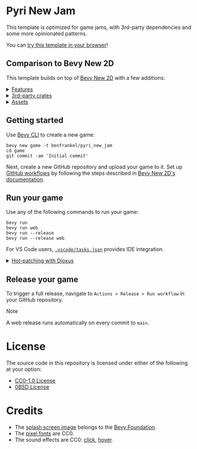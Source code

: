 # Pyri New Jam

This template is optimized for game jams, with 3rd-party dependencies and some more opinionated patterns.

You can [try this template in your browser](https://pyrious.itch.io/pyri-new-jam)!

## Comparison to Bevy New 2D

This template builds on top of [Bevy New 2D](https://github.com/TheBevyFlock/bevy_new_2d) with a few additions:

<details>
  <summary><ins>Features</ins></summary>

  - Hot-reloaded [config files](./assets/config)
  - Screen transition animations (fade in / out)
  - Fancy buttons (drop shadow, hover offset)
  - Press P or Escape to pause
  - Restart game from pause menu
  - Basic rich text parsing
  - Dynamic font size
</details>

<details>
  <summary><ins>3rd-party crates</ins></summary>

  - [`avian2d`](https://github.com/Jondolf/avian) for 2D physics
  - [`bevy_asset_loader`](https://github.com/NiklasEi/bevy_asset_loader) for asset loading ergonomics
  - [`bevy_common_assets`](https://github.com/NiklasEi/bevy_common_assets) for loading `.ron` assets
  - [`bevy_editor_pls`](https://github.com/jakobhellermann/bevy_editor_pls) for a live inspector window
  - [`bevy_mod_debugdump`](https://github.com/jakobhellermann/bevy_mod_debugdump) for inspecting the system graph
  - [`bevy_simple_prefs`](https://github.com/rparrett/bevy_simple_prefs) for remembering settings
  - [`bevy_simple_subsecond_system`](https://github.com/TheBevyFlock/bevy_simple_subsecond_system) for function hot-patching
  - [`iyes_progress`](https://github.com/IyesGames/iyes_progress) for loading bar progress tracking
  - [`leafwing-input-manager`](https://github.com/Leafwing-Studios/leafwing-input-manager) for input-to-action mapping
  - [`pyri_state`](https://github.com/benfrankel/pyri_state) for more flexible game states
  - [`pyri_tooltip`](https://github.com/benfrankel/pyri_tooltip) for tooltips
  - [`tiny_bail`](https://github.com/benfrankel/tiny_bail) for error handling ergonomics
</details>

<details>
  <summary><ins>Assets</ins></summary>
  
  - [`pypx`](https://pyrious.itch.io/pypx-fonts) pixel fonts
  - Different [click](https://freesound.org/people/suntemple/sounds/253168/) and [hover](https://freesound.org/people/deadsillyrabbit/sounds/251390/) sound effects
</details>

## Getting started

Use [Bevy CLI](https://github.com/TheBevyFlock/bevy_cli) to create a new game:

```shell
bevy new game -t benfrankel/pyri_new_jam
cd game
git commit -am 'Initial commit'
```

Next, create a new GitHub repository and upload your game to it. Set up [GitHub workflows](https://docs.github.com/en/actions/writing-workflows) by following the steps described in [Bevy New 2D's documentation](https://github.com/TheBevyFlock/bevy_new_2d/blob/main/docs/workflows.md).

## Run your game

Use any of the following commands to run your game:

```shell
bevy run
bevy run web
bevy run --release
bevy run --release web
```

For VS Code users, [`.vscode/tasks.json`](./.vscode/tasks.json) provides IDE integration.

<details>
  <summary><ins>Hot-patching with Dioxus</ins></summary>

  Follow the instructions in [`bevy_simple_subsecond_system`](https://github.com/TheBevyFlock/bevy_simple_subsecond_system/) to install `dioxus-cli` and set up your linker.
  Make sure to read the [`Known Limitations`](https://github.com/TheBevyFlock/bevy_simple_subsecond_system/?tab=readme-ov-file#known-limitations) section.

  Annotate your systems to enable hot-patching.
  The functions they call can be hot-patched too; no additional annotations required!

  ```rust
  #[cfg_attr(feature = "native_dev", hot)]
  fn my_system() {}
  ```

  Run your game with hot-patching enabled:

  ```shell
  dx serve --hot-patch --features native_dev
  ```

  Now edit an annotated system's code while the game is running, and save the file.
  You should see `Status: Hot-patching...` in the CLI if you've got it working.
</details>

## Release your game

To trigger a full release, navigate to `Actions > Release > Run workflow` in your GitHub repository.

> [!NOTE]
> A web release runs automatically on every commit to `main`.

# License

The source code in this repository is licensed under either of the following at your option:

- [CC0-1.0 License](./LICENSE-CC0-1.0.txt)
- [0BSD License](./LICENSE-0BSD.txt)

# Credits

- The [splash screen image](https://github.com/bevyengine/bevy/blob/main/assets/branding/bevy_logo_dark.png) belongs to the [Bevy Foundation](https://bevyengine.org/foundation/).
- The [pixel fonts](https://pyrious.itch.io/pypx-fonts) are CC0.
- The sound effects are CC0: [click](https://freesound.org/people/suntemple/sounds/253168/), [hover](https://freesound.org/people/deadsillyrabbit/sounds/251390/).
